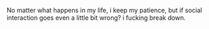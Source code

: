 No matter what happens in my life, i keep my patience, but if social interaction goes even a little bit wrong? i fucking break down.